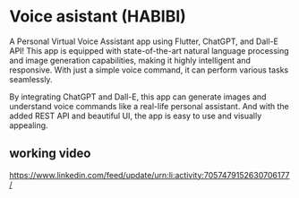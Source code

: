 # Voice asistant (HABIBI)
A Personal Virtual Voice Assistant app using Flutter, ChatGPT, and Dall-E API! This app is equipped with state-of-the-art natural language processing and image generation capabilities, making it highly intelligent and responsive. With just a simple voice command, it can perform various tasks seamlessly.

By integrating ChatGPT and Dall-E, this app can generate images and understand voice commands like a real-life personal assistant. And with the added REST API and beautiful UI, the app is easy to use and visually appealing.



## working video
https://www.linkedin.com/feed/update/urn:li:activity:7057479152630706177/




